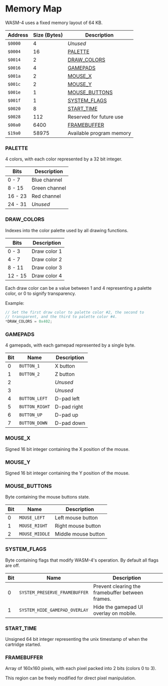 # Memory Map

WASM-4 uses a fixed memory layout of 64 KB.

| Address | Size (Bytes) | Description                     |
| ---     | ---          | ---                             |
| `$0000` | 4            | *Unused*                        |
| `$0004` | 16           | [PALETTE](#palette)             |
| `$0014` | 2            | [DRAW_COLORS](#draw_colors)     |
| `$0016` | 4            | [GAMEPADS](#gamepads)           |
| `$001a` | 2            | [MOUSE_X](#mouse_x)             |
| `$001c` | 2            | [MOUSE_Y](#mouse_y)             |
| `$001e` | 1            | [MOUSE_BUTTONS](#mouse_buttons) |
| `$001f` | 1            | [SYSTEM_FLAGS](#system_flags)   |
| `$0020` | 8            | [START_TIME](#start_time)         |
| `$0028` | 112          | Reserved for future use         |
| `$00a0` | 6400         | [FRAMEBUFFER](#framebuffer)     |
| `$19a0` | 58975        | Available program memory        |

### PALETTE

4 colors, with each color represented by a 32 bit integer.

| Bits    | Description           |
| ---     | ---                   |
| 0 - 7   | Blue channel          |
| 8 - 15  | Green channel         |
| 16 - 23 | Red channel           |
| 24 - 31 | *Unused*              |

### DRAW_COLORS

Indexes into the color palette used by all drawing functions.

| Bits    | Description   |
| ---     | ---           |
| 0 - 3   | Draw color 1 |
| 4 - 7   | Draw color 2 |
| 8 - 11  | Draw color 3 |
| 12 - 15 | Draw color 4 |

Each draw color can be a value between 1 and 4 representing a palette color, or 0 to signify
transparency.

Example:

```c
// Set the first draw color to palette color #2, the second to
// transparent, and the third to palette color #4.
*DRAW_COLORS = 0x402;
```

### GAMEPADS

4 gamepads, with each gamepad represented by a single byte.

| Bit | Name           | Description |
| --- | ---            | ---         |
| 0   | `BUTTON_1`     | X button    |
| 1   | `BUTTON_2`     | Z button    |
| 2   |                | *Unused*    |
| 3   |                | *Unused*    |
| 4   | `BUTTON_LEFT`  | D-pad left  |
| 5   | `BUTTON_RIGHT` | D-pad right |
| 6   | `BUTTON_UP`    | D-pad up    |
| 7   | `BUTTON_DOWN`  | D-pad down  |

### MOUSE_X

Signed 16 bit integer containing the X position of the mouse.

### MOUSE_Y

Signed 16 bit integer containing the Y position of the mouse.

### MOUSE_BUTTONS

Byte containing the mouse buttons state.

| Bit | Name           | Description         |
| --- | ---            | ---                 |
| 0   | `MOUSE_LEFT`   | Left mouse button   |
| 1   | `MOUSE_RIGHT`  | Right mouse button  |
| 2   | `MOUSE_MIDDLE` | Middle mouse button |

### SYSTEM_FLAGS

Byte containing flags that modify WASM-4's operation. By default all flags are off.

| Bit | Name                          | Description                                       |
| --- | ---                           | ---                                               |
| 0   | `SYSTEM_PRESERVE_FRAMEBUFFER` | Prevent clearing the framebuffer between frames.  |
| 1   | `SYSTEM_HIDE_GAMEPAD_OVERLAY` | Hide the gamepad UI overlay on mobile.            |

### START_TIME

Unsigned 64 bit integer representing the unix timestamp of when the cartridge started.

### FRAMEBUFFER

Array of 160x160 pixels, with each pixel packed into 2 bits (colors 0 to 3).

This region can be freely modified for direct pixel manipulation.
